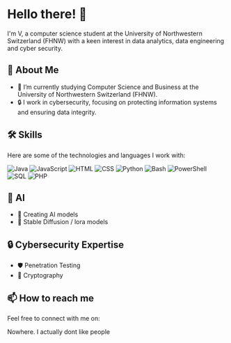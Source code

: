 # Hello there! 👋

I'm V, a computer science student at the University of Northwestern Switzerland (FHNW) with a keen interest in data analytics, data engineering and cyber security.

## 🚀 About Me

- 🌱 I’m currently studying Computer Science and Business at the University of Northwestern Switzerland (FHNW).
- 🔒 I work in cybersecurity, focusing on protecting information systems and ensuring data integrity.

## 🛠️ Skills

Here are some of the technologies and languages I work with:

![Java](https://img.shields.io/badge/Java-ED8B00?style=for-the-badge&logo=java&logoColor=white)
![JavaScript](https://img.shields.io/badge/JavaScript-F7DF1E?style=for-the-badge&logo=javascript&logoColor=black)
![HTML](https://img.shields.io/badge/HTML5-E34F26?style=for-the-badge&logo=html5&logoColor=white)
![CSS](https://img.shields.io/badge/CSS3-1572B6?style=for-the-badge&logo=css3&logoColor=white)
![Python](https://img.shields.io/badge/Python-3776AB?style=for-the-badge&logo=python&logoColor=white)
![Bash](https://img.shields.io/badge/Bash-4EAA25?style=for-the-badge&logo=gnu-bash&logoColor=white)
![PowerShell](https://img.shields.io/badge/PowerShell-5391FE?style=for-the-badge&logo=powershell&logoColor=white)
![SQL](https://img.shields.io/badge/SQL-4479A1?style=for-the-badge&logo=postgresql&logoColor=white)
![PHP](https://img.shields.io/badge/PHP-777BB4?style=for-the-badge&logo=php&logoColor=white)

## 🖤 AI

- 💫 Creating AI models
- 🌸 Stable Diffusion / lora models

## 🔒 Cybersecurity Expertise

- 🛡️ Penetration Testing
- 🔐 Cryptography

## 📫 How to reach me

Feel free to connect with me on:

Nowhere. I actually dont like people
